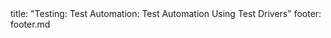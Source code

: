 <frontmatter>
title: "Testing: Test Automation: Test Automation Using Test Drivers"
footer: footer.md
</frontmatter>

<include src="navbar.md" boilerplate />

<include src="unit-inPage-asFlat.md" boilerplate />